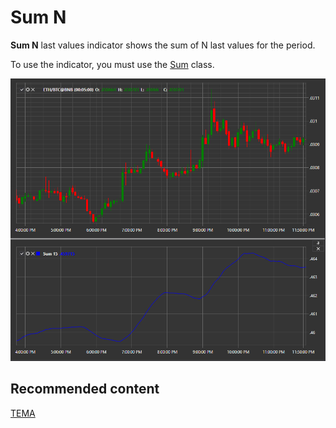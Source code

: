 # Sum N

**Sum N** last values indicator shows the sum of N last values for the period. 

To use the indicator, you must use the [Sum](xref:StockSharp.Algo.Indicators.Sum) class. 

![IndicatorSum](../../../../images/indicatorsum.png)

## Recommended content

[TEMA](tema.md)
